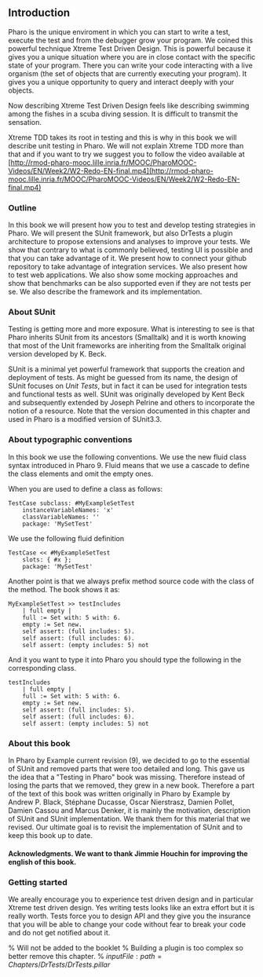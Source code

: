 ## Introduction


Pharo is the unique enviroment in which you can start to write a test, execute the test and from the debugger grow your program. 
We coined this powerful technique Xtreme Test Driven Design. 
This is powerful because it gives you a unique situation where you are in close contact with the specific state of your program.
There you can write your code interacting with a live organism \(the set of objects that are currently executing your program\).
It gives you a unique opportunity to query and interact deeply with your objects. 

Now describing Xtreme Test Driven Design feels like describing swimming among the fishes in a scuba diving session.
It is difficult to transmit the sensation. 

Xtreme TDD takes its root in testing and this is why in this book we will describe unit testing in Pharo.
We will not explain Xtreme TDD more than that and if you want to try we suggest you to follow the video available at [http://rmod-pharo-mooc.lille.inria.fr/MOOC/PharoMOOC-Videos/EN/Week2/W2-Redo-EN-final.mp4](http://rmod-pharo-mooc.lille.inria.fr/MOOC/PharoMOOC-Videos/EN/Week2/W2-Redo-EN-final.mp4)

### Outline

In this book we will present how you to test and develop testing strategies in Pharo.
We will present the SUnit framework, but also DrTests a plugin architecture to propose extensions and analyses
to improve your tests.
We show that contrary to what is commonly believed, testing UI is possible and that you can take advantage of it.
We present how to connect your github repository to take advantage of integration services.
We also present how to test web applications. 
We also show some mocking approaches and show that benchmarks can be also supported even if they 
are not tests per se. 
We also describe the framework and its implementation.

### About SUnit

Testing is getting more and more exposure. What is interesting to see is that Pharo inherits
SUnit from its ancestors \(Smalltalk\) and it is worth knowing that most of the Unit frameworks are inheriting
from the Smalltalk original version developed by K. Beck.

SUnit is a minimal yet powerful framework that supports the creation and deployment of tests. 
As might be guessed from its name, the design of SUnit focuses on _Unit Tests_, but in fact it can be used for integration tests and functional tests as well. 
SUnit was originally developed by Kent Beck and subsequently extended by Joseph Pelrine and others to incorporate the notion of a resource. 
Note that the version documented in this chapter and used in Pharo is a modified version of SUnit3.3.

### About typographic conventions


In this book we use the following conventions.
We use the new fluid class syntax introduced in Pharo 9. Fluid means that we use a cascade to define the class elements and omit the empty ones.

When you are used to define a class as follows:

```
TestCase subclass: #MyExampleSetTest
	instanceVariableNames: 'x'
	classVariableNames: ''
	package: 'MySetTest'
```


We use the following fluid definition 

```
TestCase << #MyExampleSetTest
	slots: { #x };
	package: 'MySetTest'
```



Another point is that we always prefix method source code with the class of the method.
The book shows it as: 
```
MyExampleSetTest >> testIncludes
    | full empty |
    full := Set with: 5 with: 6.
    empty := Set new.
    self assert: (full includes: 5).
    self assert: (full includes: 6).
    self assert: (empty includes: 5) not
```


And it you want to type it into Pharo you should type the following in the corresponding class.

```
testIncludes
    | full empty |
    full := Set with: 5 with: 6.
    empty := Set new.
    self assert: (full includes: 5).
    self assert: (full includes: 6).
    self assert: (empty includes: 5) not
```


### About this book


In Pharo by Example current revision \(9\), we decided to go to the essential of SUnit and removed parts that were too detailed and long.
This gave us the idea that a "Testing in Pharo" book was missing. 
Therefore instead of losing the parts that we removed, they grew in a new book.
Therefore a part of the text of this book was written originally in Pharo by Example by Andrew P. Black, Stéphane Ducasse, Oscar Nierstrasz, Damien Pollet, Damien Cassou and Marcus Denker, it is mainly the motivation, description of SUnit and SUnit implementation. 
We thank them for this material that we revised. 
Our ultimate goal is to revisit the implementation of SUnit and to keep this book up to date.

#### Acknowledgments. We want to thank Jimmie Houchin for improving the english of this book.



### Getting started


We areally encourage you to experience test driven design and in particular Xtreme test driven design.
Yes writing tests looks like an extra effort but it is really worth.
Tests force you to design API and they give you the insurance that you will be able to change your code 
without fear to break your code and do not get notified about it. 


<!inputFile|path=Chapters/SUnit/Testing.md!>

<!inputFile|path=Chapters/SUnit/SUnitExample.md!>

<!inputFile|path=Chapters/SUnit/SUnit.md!>

<!inputFile|path=Chapters/SUnit/Cookbook.md!>

<!inputFile|path=Chapters/SUnit/Implementation.md!>

<!inputFile|path=Chapters/UITesting/UITesting.md!>

<!inputFile|path=Chapters/Web/Web.md!>

<!inputFile|path=Chapters/Mocking/SimpleMock.md!>

<!inputFile|path=Chapters/Mocking/Mocketry.md!>

<!inputFile|path=Chapters/Mocking/StateSpecs.md!>

<!inputFile|path=Chapters/Benchs/Smark.md!>

<!inputFile|path=Chapters/Misc/Misc.md!>

% Will not be added to the booklet
%  Building a plugin is too complex so better remove this chapter.
% ${inputFile:path=Chapters/DrTests/DrTests.pillar}$
